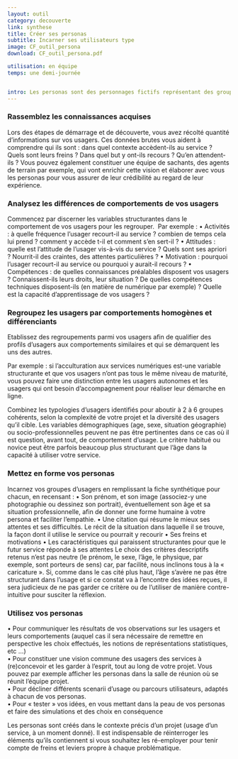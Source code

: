 ```yaml
---
layout: outil
category: decouverte
link: synthese
title: Créer ses personas
subtitle: Incarner ses utilisateurs type 
image: CF_outil_persona
download: CF_outil_persona.pdf

utilisation: en équipe
temps: une demi-journée


intro: Les personas sont des personnages fictifs représentant des groupes d’usagers aux motivations, aux comportements ou aux besoins similaires. C’est un outil d’analyse et de représentation de vos utilisateurs, actuels ou futurs, dans un contexte d’usage et une situation donnés. Ils sont destinés à susciter l’empathie et vous permettent de ne jamais perdre de vue les aptitudes et les objectifs des personnes auxquelles s’adresse votre service (même en leur absence).
---
```


### Rassemblez les connaissances acquises
Lors des étapes de démarrage et de découverte, vous avez récolté quantité d’informations sur vos usagers. Ces données brutes vous aident à comprendre qui ils sont : dans quel contexte accèdent-ils au service ? Quels sont leurs freins ? Dans quel but y ont-ils recours ? Qu’en attendent-ils ?
Vous pouvez également constituer une équipe de sachants, des agents de terrain par exemple, qui vont enrichir cette vision et élaborer avec vous les personas pour vous assurer de leur crédibilité au regard de leur expérience.

### Analysez les différences de comportements de vos usagers
Commencez par discerner les variables structurantes dans le comportement de vos usagers pour les regrouper.  Par exemple : 
• Activités : à quelle fréquence l’usager recourt-il au service ? combien de temps cela lui prend ? comment y accède t-il et comment s’en sert-il ?
• Attitudes : quelle est l’attitude de l’usager vis-à-vis du service ? Quels sont ses apriori ? Nourrit-il des craintes, des attentes particulières ? 
• Motivation : pourquoi l’usager recourt-il au service ou pourquoi y aurait-il recours ?
• Compétences : de quelles connaissances préalables disposent vos usagers ? Connaissent-ils leurs droits, leur situation ? De quelles compétences techniques disposent-ils (en matière de numérique par exemple) ? Quelle est la capacité d’apprentissage de vos usagers ?

### Regroupez les usagers par comportements homogènes et différenciants
Etablissez des regroupements parmi vos usagers afin de qualifier des profils d’usagers aux comportements similaires et qui se démarquent les uns des autres.

Par exemple : si l’acculturation aux services numériques est-une variable structurante et que vos usagers n’ont pas tous le même niveau de maturité, vous pouvez faire une distinction entre les usagers autonomes et les usagers qui ont besoin d’accompagnement pour réaliser leur démarche en ligne.

Combinez les typologies d’usagers identifiés pour aboutir à 2 à 6 groupes cohérents, selon la complexité de votre projet et la diversité des usagers qu’il cible.
Les variables démographiques (age, sexe, situation géographie) ou socio-professionnelles peuvent ne pas être pertinentes dans ce cas où il est question, avant tout, de comportement d’usage. Le critère habitué ou novice peut être parfois beaucoup plus structurant que l’âge dans la capacité à utiliser votre service.

### Mettez en forme vos personas
Incarnez vos groupes d’usagers en remplissant la fiche synthétique pour chacun, en recensant : 
• Son prénom, et son image (associez-y une photographie ou dessinez son portrait), éventuellement son âge et sa situation professionnelle, afin de donner une forme humaine à votre persona et faciliter l’empathie. 
• Une citation qui résume le mieux ses attentes et ses difficultés. 
Le récit de la situation dans laquelle il se trouve, la façon dont il utilise le service ou pourrait y recourir
• Ses freins et motivations
• Les caractéristiques qui paraissent structurantes pour que le futur service réponde à ses attentes
Le choix des critères descriptifs retenus n’est pas neutre (le prénom, le sexe, l’âge, le physique, par exemple, sont porteurs de sens) car, par facilité, nous inclinons tous à la « caricature ». Si, comme dans le cas cité plus haut, l’âge s’avère ne pas être structurant dans l’usage et si ce constat va à l’encontre des idées reçues, il sera judicieux de ne pas garder ce critère ou de l’utiliser de manière contre-intuitive pour susciter la réflexion.

### Utilisez vos personas
• Pour communiquer les résultats de vos observations sur les usagers et leurs comportements (auquel cas il sera nécessaire de remettre en perspective les choix effectués, les notions de représentations statistiques, etc …)  
• Pour constituer une vision commune des usagers des services à (re)concevoir et les garder à l’esprit, tout au long de votre projet. Vous pouvez par exemple afficher les personas dans la salle de réunion où se réunit l’équipe projet.  
• Pour décliner différents scenarii d’usage ou parcours utilisateurs, adaptés à chacun de vos personas.  
• Pour « tester » vos idées, en vous mettant dans la peau de vos personas et faire des simulations et des choix en conséquence  

Les personas sont créés dans le contexte précis d’un projet (usage d’un service, à un moment donné). Il est indispensable de réinterroger les éléments qu’ils contiennent si vous souhaitez les ré-employer pour tenir compte de freins et leviers propre à chaque problématique. 